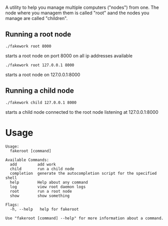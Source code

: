 A utility to help you manage multiple computers ("nodes") from one. The node where you managem them is called "root" aand the nodes you manage are called "children".
## Running a root node
```
./fakework root 8000
```
starts a root node on port 8000 on all ip addresses available
```
./fakework root 127.0.0.1 8000
```
starts a root node on 127.0.0.1:8000
## Running a child node
```
./fakework child 127.0.0.1 8000
```
starts a child node connected to the root node listening at 127.0.0.1:8000
# Usage
```
Usage:
  fakeroot [command]

Available Commands:
  add         add work
  child       run a child node
  completion  generate the autocompletion script for the specified shell
  help        Help about any command
  log         view root daemon logs
  root        run a root node
  show        show something

Flags:
  -h, --help   help for fakeroot

Use "fakeroot [command] --help" for more information about a command.
```
